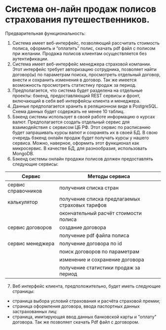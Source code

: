 # Система он-лайн продаж полисов страхования путешественников.
Предварительная функциональность: 
1. Система имеет веб-интерфейс, позволяющий рассчитать стоимость полиса, оформить и  “оплатить” полис, скачать pdf файл с полисом при желании. Продажа полисов клиентам осуществляется без аутентификации. 
2. Система имеет веб-интерфейс менеджера страховой компании. Этот интерфейс требует авторизацию сотрудника, позволяет найти договор(ы) по параметрам поиска, просмотреть отдельный договор, внести и сохранить изменения в договор. Так же имеется возможность просмотреть статистику продаж за период.
3. Предполагается, что система будет разделена на отдельные проекты: бэкенд, предоставляющий REST сервисы и фронт, включающий в себя веб интерфейсы клиента и менеджера. 
4. Данные предполагается хранить в реляционном виде в PostgreSQL. Схема данных будет содержать не менее 10 таблиц.  
5. Бэкенд системы использует в своей работе информацию о курсах валют. Предполагается создать отдельный сервис для взаимодействия с сервисом ЦБ РФ. Этот сервис по расписанию будет запрашивать курсы валют и сохранять их в своей БД. В свою очередь бэкенд онлайн продаж будет получать курсы у нашего сервиса. Можно, наверное, оформить этот функционал как микросервис. В качестве БД, для разнообразия, использовать MongoDB.
6. Бэкенд системы онлайн продажи полисов должен предоставлять следующие сервисы: 

| Сервис  | Методы сервиса  |
| ------------- | ------------- |
| сервис справочников   | получения списка стран   |
| калькулятор  | получение списка предлагаемых страховых тарифов   |
|              | окончательный расчёт стоимости полиса  |
| сервис договоров   | создание договора    |
|              | получение pdf файла полиса  |
| сервис менеджера | получение договора по id |
|              | поиск договоров по параметрам   |
|              | изменение и сохранение договора   |
|              | получение статистики продаж за период  |

7. Веб интерфейс клиента, предположительно, будет иметь следующие страницы:
- страница выбора условий страхования и расчёта страховой премии;
- страница оформления договора, ввода паспортных данных застрахованных лиц:
- страница, имитирующая ввод данных банковской карты и "оплату" договора. Так же позволяет скачать Pdf файл с договором.
